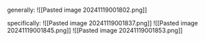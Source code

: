 generally:
	![[Pasted image 20241119001802.png]]

specifically:
	![[Pasted image 20241119001837.png]]
	![[Pasted image 20241119001845.png]]
	![[Pasted image 20241119001853.png]]
	